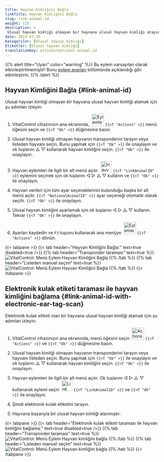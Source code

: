 ```yaml
---
title: Hayvan Kimliğini Bağla
linkTitle: Hayvan Kimliğini Bağla
slug: link-animal-id
weight: 115
description: >
 Ulusal hayvan kimliği olmayan bir hayvana ulusal hayvan kimliği atayın
date: 2023-07-26
Kategoriler: [Ulusal hayvan kimliği]
Etiketler: [Ulusal hayvan kimliği]
translationKey: actions/national-animal-id
---
```

{{% alert title="Uyarı" color="warning" %}}
Bu eylem varsayılan olarak etkinleştirilmemiştir! Bunu [eylem ayarları](../setting/) bölümünde açıklandığı gibi etkinleştirin.
{{% /alert %}}

## Hayvan Kimliğini Bağla {#link-animal-id}

Ulusal hayvan kimliği olmayan bir hayvana ulusal hayvan kimliği atamak için şu adımları izleyin:

1. VitalControl cihazınızın ana ekranında, &nbsp;<img src="/icons/actions.svg" width="40" align="bottom" alt="Eylemler" /> `{{<T "Actions" >}}` menü öğesini seçin ve `{{<T "Ok" >}}` düğmesine basın.

2. Ulusal hayvan kimliği olmayan hayvanın transponderini tarayın veya listeden hayvanı seçin. Bunu yapmak için `{{<T "Ok" >}}` ile onaylayın ve ok tuşlarını △ ▽ kullanarak hayvan kimliğini seçin. `{{<T "Ok" >}}` ile onaylayın.

3. Hayvan eylemleri ile ilgili bir alt menü açılır. &nbsp;<img src="/icons/actions/link-nais-id.svg" width="35" align="bottom" alt="Hayvan Kimliğini Bağla" /> `{{<T "LinkAnimalID" >}}` eylemini seçmek için ok tuşlarını ◁ ▷ △ ▽ kullanın ve `{{<T "Ok" >}}` ile onaylayın.

4. Hayvan verileri için tüm ayar seçeneklerinin bulunduğu başka bir alt menü açılır. `{{<T "NationalAnimalID" >}}` ayar seçeneği otomatik olarak seçilir. `{{<T "Ok" >}}` ile onaylayın.

5. Ulusal hayvan kimliğini ayarlamak için ok tuşlarını ◁ ▷ △ ▽ kullanın. Tekrar `{{<T "Ok" >}}` ile onaylayın.

6. Ayarları kaydedin ve `F3` tuşunu kullanarak ana menüye &nbsp;<img src="/icons/actions.svg" width="40" align="bottom" alt="Eylemler" /> `{{<T "Actions" >}}` dönün.

{{< tabpane >}}
{{< tab header="Hayvan Kimliğini Bağla:" text=true disabled=true />}}
{{% tab header="Transponder taraması" text=true %}}
![VitalControl: Menü Eylem Hayvan Kimliğini Bağla](../images/linkanimalid-scan.png "Hayvan Kimliğini Bağla")
{{% /tab %}}
{{% tab header="Listeden manuel seçim" text=true %}}
![VitalControl: Menü Eylem Hayvan Kimliğini Bağla](../images/linkanimalid.png "Hayvan Kimliğini Bağla")
{{% /tab %}}
{{< /tabpane >}}

## Elektronik kulak etiketi taraması ile hayvan kimliğini bağlama {#link-animal-id-with-electronic-ear-tag-scan}

Elektronik kulak etiketi olan bir hayvana ulusal hayvan kimliği atamak için şu adımları izleyin:

1. VitalControl cihazınızın ana ekranında, menü öğesini seçin &nbsp;<img src="/icons/actions.svg" width="40" align="bottom" alt="Actions" /> `{{<T "Actions" >}}` ve `{{<T "Ok" >}}` düğmesine basın.

2. Ulusal hayvan kimliği olmayan hayvanın transponderini tarayın veya hayvanı listeden seçin. Bunu yapmak için `{{<T "Ok" >}}` ile onaylayın ve ok tuşlarını △ ▽ kullanarak hayvan kimliğini seçin. `{{<T "Ok" >}}` ile onaylayın.

3. Hayvan eylemleri ile ilgili bir alt menü açılır. Ok tuşlarını ◁ ▷ △ ▽ kullanarak eylemi seçin &nbsp;<img src="/icons/actions/scan-nais-id.svg" width="35" align="bottom" alt="Link animal ID" />  `{{<T "LinkAnimalID" >}}` ve `{{<T "Ok" >}}` ile onaylayın.

4. Şimdi elektronik kulak etiketini tarayın.

5. Hayvana başarıyla bir ulusal hayvan kimliği atanmıştır.

{{< tabpane >}}
{{< tab header="Elektronik kulak etiketi taraması ile hayvan kimliğini bağlama:" text=true disabled=true />}}
{{% tab header="Transponder taraması" text=true %}}
![VitalControl: Menü Eylem Hayvan kimliğini bağla](../images/linkanimalidscan-scan.png "Hayvan kimliğini bağla")
{{% /tab %}}
{{% tab header="Listeden manuel seçim" text=true %}}
![VitalControl: Menü Eylem Hayvan kimliğini bağla](../images/linkanimalidscan.png "Hayvan kimliğini bağla")
{{% /tab %}}
{{< /tabpane >}}
